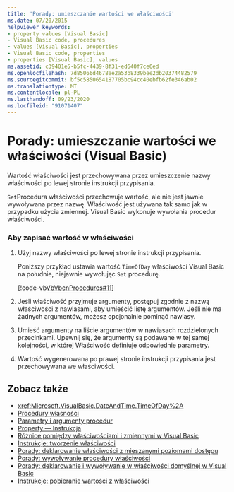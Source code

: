 ```yaml
---
title: 'Porady: umieszczanie wartości we właściwości'
ms.date: 07/20/2015
helpviewer_keywords:
- property values [Visual Basic]
- Visual Basic code, procedures
- values [Visual Basic], properties
- Visual Basic code, properties
- properties [Visual Basic], values
ms.assetid: c39401e5-b5fc-4439-8f31-ed640f7ce6ed
ms.openlocfilehash: 7d85066d4678ee2a53b8339bee2db20374482579
ms.sourcegitcommit: bf5c5850654187705bc94cc40ebfb62fe346ab02
ms.translationtype: MT
ms.contentlocale: pl-PL
ms.lasthandoff: 09/23/2020
ms.locfileid: "91071407"
---
```

# <a name="how-to-put-a-value-in-a-property-visual-basic"></a>Porady: umieszczanie wartości we właściwości (Visual Basic)

Wartość właściwości jest przechowywana przez umieszczenie nazwy właściwości po lewej stronie instrukcji przypisania.  
  
 `Set`Procedura właściwości przechowuje wartość, ale nie jest jawnie wywoływana przez nazwę. Właściwość jest używana tak samo jak w przypadku użycia zmiennej. Visual Basic wykonuje wywołania procedur właściwości.  
  
### <a name="to-store-a-value-in-a-property"></a>Aby zapisać wartość w właściwości  
  
1. Użyj nazwy właściwości po lewej stronie instrukcji przypisania.  
  
     Poniższy przykład ustawia wartość `TimeOfDay` właściwości Visual Basic na południe, niejawnie wywołując `Set` procedurę.  
  
     [!code-vb[VbVbcnProcedures#11](~/samples/snippets/visualbasic/VS_Snippets_VBCSharp/VbVbcnProcedures/VB/Class1.vb#11)]  
  
2. Jeśli właściwość przyjmuje argumenty, postępuj zgodnie z nazwą właściwości z nawiasami, aby umieścić listę argumentów. Jeśli nie ma żadnych argumentów, możesz opcjonalnie pominąć nawiasy.  
  
3. Umieść argumenty na liście argumentów w nawiasach rozdzielonych przecinkami. Upewnij się, że argumenty są podawane w tej samej kolejności, w której Właściwość definiuje odpowiednie parametry.  
  
4. Wartość wygenerowana po prawej stronie instrukcji przypisania jest przechowywana we właściwości.  
  
## <a name="see-also"></a>Zobacz także

- <xref:Microsoft.VisualBasic.DateAndTime.TimeOfDay%2A>
- [Procedury własności](./property-procedures.md)
- [Parametry i argumenty procedur](./procedure-parameters-and-arguments.md)
- [Property — Instrukcja](../../../language-reference/statements/property-statement.md)
- [Różnice pomiędzy właściwościami i zmiennymi w Visual Basic](./differences-between-properties-and-variables.md)
- [Instrukcje: tworzenie właściwości](./how-to-create-a-property.md)
- [Porady: deklarowanie właściwości z mieszanymi poziomami dostępu](./how-to-declare-a-property-with-mixed-access-levels.md)
- [Porady: wywoływanie procedury właściwości](./how-to-call-a-property-procedure.md)
- [Porady: deklarowanie i wywoływanie w właściwości domyślnej w Visual Basic](./how-to-declare-and-call-a-default-property.md)
- [Instrukcje: pobieranie wartości z właściwości](./how-to-get-a-value-from-a-property.md)
